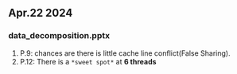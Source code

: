 ## Apr.22 2024

### data_decomposition.pptx
1. P.9: chances are there is little cache line conflict(False Sharing).
2. P.12: There is a `*sweet spot*` at **6 threads**
